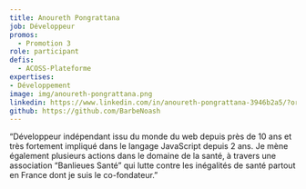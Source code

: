 ```yaml
---
title: Anoureth Pongrattana
job: Développeur
promos:
  - Promotion 3
role: participant
defis:
  - ACOSS-Plateforme
expertises:
- Développement
image: img/anoureth-pongrattana.png
linkedin: https://www.linkedin.com/in/anoureth-pongrattana-3946b2a5/?originalSubdomain=fr
github: https://github.com/BarbeNoash
---
```

“Développeur indépendant issu du monde du web depuis près de 10 ans et très fortement impliqué dans le langage JavaScript depuis 2 ans. Je mène également plusieurs actions dans le domaine de la santé, à travers une association “Banlieues Santé” qui lutte contre les inégalités de santé partout en France dont je suis le co-fondateur.”
